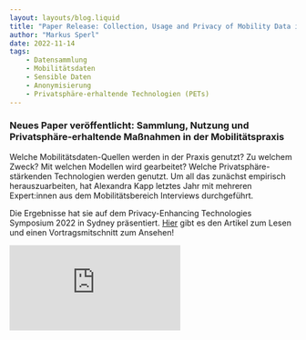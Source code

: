 ```yaml
---
layout: layouts/blog.liquid
title: "Paper Release: Collection, Usage and Privacy of Mobility Data in the Enterprise and Public Administrations"
author: "Markus Sperl"
date: 2022-11-14
tags: 
    - Datensammlung
    - Mobilitätsdaten
    - Sensible Daten
    - Anonymisierung
    - Privatsphäre-erhaltende Technologien (PETs)
---
```


### Neues Paper veröffentlicht: Sammlung, Nutzung und Privatsphäre-erhaltende Maßnahmen in der Mobilitätspraxis  

Welche Mobilitätsdaten-Quellen werden in der Praxis genutzt? Zu welchem Zweck? Mit welchen Modellen wird gearbeitet? Welche Privatsphäre-stärkenden Technologien werden genutzt. Um all das zunächst empirisch herauszuarbeiten, hat Alexandra Kapp letztes Jahr mit mehreren Expert:innen aus dem Mobilitätsbereich Interviews durchgeführt.

Die Ergebnisse hat sie auf dem Privacy-Enhancing Technologies Symposium 2022 in Sydney präsentiert.
[Hier](https://petsymposium.org/2022/files/papers/issue4/popets-2022-0117.pdf) gibt es den Artikel zum Lesen und einen Vortragsmitschnitt zum Ansehen!

<iframe class="w-full aspect-video" src="https://www.youtube-nocookie.com/embed/vHxWHdF_2d0" title="YouTube video player" frameborder="0" allow="accelerometer; autoplay; clipboard-write; encrypted-media; gyroscope; picture-in-picture" allowfullscreen></iframe>
